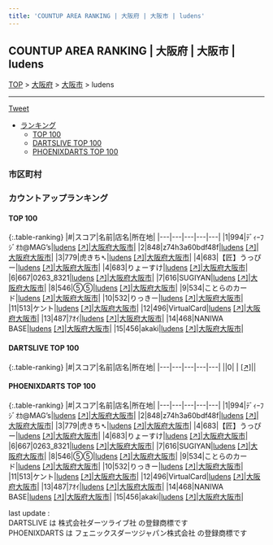 ```yaml
---
title: 'COUNTUP AREA RANKING | 大阪府 | 大阪市 | ludens'
---
```

## COUNTUP AREA RANKING | 大阪府 | 大阪市 | ludens

[TOP](/darts/rank/) > [大阪府](/darts/rank/大阪府/) > [大阪市](/darts/rank/大阪府/大阪市/) > ludens

___

<a href="https://twitter.com/share?ref_src=twsrc%5Etfw" data-text="COUNTUP AREA RANKING | 大阪府大阪市ludens" class="twitter-share-button" data-hashtags="DARTSLIVE,PHOENIXDARTS,darts,ダーツ" data-show-count="false">Tweet</a>

* [ランキング](#カウントアップランキング)
    * [TOP 100](#top-100)
    * [DARTSLIVE TOP 100](#dartslive-top-100)
    * [PHOENIXDARTS TOP 100](#phoenixdarts-top-100)

### 市区町村

<ul>

</ul>

### カウントアップランキング

#### TOP 100



{:.table-ranking}
|#|スコア|名前|店名|所在地|
|---|---|---|---|---|
|1|994|<span class="rank-name-pd">ﾃﾞｨｰﾌｼﾞｵｶ@MAG’s</span>|<a href="/darts/rank/shops/96316.html">ludens</a> <a href="https://vs.phoenixdarts.com/jp/shop/shopDetailInfo/s_96316?s_seq=96316">[↗]</a>|<a href="/darts/rank/大阪府/大阪市">大阪府大阪市</a>|
|2|848|<span class="rank-name-pd">z74h3a60bdf48f</span>|<a href="/darts/rank/shops/96316.html">ludens</a> <a href="https://vs.phoenixdarts.com/jp/shop/shopDetailInfo/s_96316?s_seq=96316">[↗]</a>|<a href="/darts/rank/大阪府/大阪市">大阪府大阪市</a>|
|3|779|<span class="rank-name-pd">虎きち➴</span>|<a href="/darts/rank/shops/96316.html">ludens</a> <a href="https://vs.phoenixdarts.com/jp/shop/shopDetailInfo/s_96316?s_seq=96316">[↗]</a>|<a href="/darts/rank/大阪府/大阪市">大阪府大阪市</a>|
|4|683|<span class="rank-name-pd">【匠】うっぴー</span>|<a href="/darts/rank/shops/96316.html">ludens</a> <a href="https://vs.phoenixdarts.com/jp/shop/shopDetailInfo/s_96316?s_seq=96316">[↗]</a>|<a href="/darts/rank/大阪府/大阪市">大阪府大阪市</a>|
|4|683|<span class="rank-name-pd">りょーすけ</span>|<a href="/darts/rank/shops/96316.html">ludens</a> <a href="https://vs.phoenixdarts.com/jp/shop/shopDetailInfo/s_96316?s_seq=96316">[↗]</a>|<a href="/darts/rank/大阪府/大阪市">大阪府大阪市</a>|
|6|667|<span class="rank-name-pd">0263_8321</span>|<a href="/darts/rank/shops/96316.html">ludens</a> <a href="https://vs.phoenixdarts.com/jp/shop/shopDetailInfo/s_96316?s_seq=96316">[↗]</a>|<a href="/darts/rank/大阪府/大阪市">大阪府大阪市</a>|
|7|616|<span class="rank-name-pd">SUGIYAN</span>|<a href="/darts/rank/shops/96316.html">ludens</a> <a href="https://vs.phoenixdarts.com/jp/shop/shopDetailInfo/s_96316?s_seq=96316">[↗]</a>|<a href="/darts/rank/大阪府/大阪市">大阪府大阪市</a>|
|8|546|<span class="rank-name-pd">⑤⑤</span>|<a href="/darts/rank/shops/96316.html">ludens</a> <a href="https://vs.phoenixdarts.com/jp/shop/shopDetailInfo/s_96316?s_seq=96316">[↗]</a>|<a href="/darts/rank/大阪府/大阪市">大阪府大阪市</a>|
|9|534|<span class="rank-name-pd">ことらのカード</span>|<a href="/darts/rank/shops/96316.html">ludens</a> <a href="https://vs.phoenixdarts.com/jp/shop/shopDetailInfo/s_96316?s_seq=96316">[↗]</a>|<a href="/darts/rank/大阪府/大阪市">大阪府大阪市</a>|
|10|532|<span class="rank-name-pd">りっきー</span>|<a href="/darts/rank/shops/96316.html">ludens</a> <a href="https://vs.phoenixdarts.com/jp/shop/shopDetailInfo/s_96316?s_seq=96316">[↗]</a>|<a href="/darts/rank/大阪府/大阪市">大阪府大阪市</a>|
|11|513|<span class="rank-name-pd">ケント</span>|<a href="/darts/rank/shops/96316.html">ludens</a> <a href="https://vs.phoenixdarts.com/jp/shop/shopDetailInfo/s_96316?s_seq=96316">[↗]</a>|<a href="/darts/rank/大阪府/大阪市">大阪府大阪市</a>|
|12|496|<span class="rank-name-pd">VirtualCard</span>|<a href="/darts/rank/shops/96316.html">ludens</a> <a href="https://vs.phoenixdarts.com/jp/shop/shopDetailInfo/s_96316?s_seq=96316">[↗]</a>|<a href="/darts/rank/大阪府/大阪市">大阪府大阪市</a>|
|13|487|<span class="rank-name-pd">ｱｵｲ</span>|<a href="/darts/rank/shops/96316.html">ludens</a> <a href="https://vs.phoenixdarts.com/jp/shop/shopDetailInfo/s_96316?s_seq=96316">[↗]</a>|<a href="/darts/rank/大阪府/大阪市">大阪府大阪市</a>|
|14|468|<span class="rank-name-pd">NANIWA BASE</span>|<a href="/darts/rank/shops/96316.html">ludens</a> <a href="https://vs.phoenixdarts.com/jp/shop/shopDetailInfo/s_96316?s_seq=96316">[↗]</a>|<a href="/darts/rank/大阪府/大阪市">大阪府大阪市</a>|
|15|456|<span class="rank-name-pd">akaki</span>|<a href="/darts/rank/shops/96316.html">ludens</a> <a href="https://vs.phoenixdarts.com/jp/shop/shopDetailInfo/s_96316?s_seq=96316">[↗]</a>|<a href="/darts/rank/大阪府/大阪市">大阪府大阪市</a>|


#### DARTSLIVE TOP 100



{:.table-ranking}
|#|スコア|名前|店名|所在地|
|---|---|---|---|---|
||0|<span class="rank-name-dl"> </span>|<a href="/darts/rank/shops/.html"></a> <a href="">[↗]</a>|<a href="/darts/rank//"></a>|


#### PHOENIXDARTS TOP 100



{:.table-ranking}
|#|スコア|名前|店名|所在地|
|---|---|---|---|---|
|1|994|<span class="rank-name-pd">ﾃﾞｨｰﾌｼﾞｵｶ@MAG’s</span>|<a href="/darts/rank/shops/96316.html">ludens</a> <a href="https://vs.phoenixdarts.com/jp/shop/shopDetailInfo/s_96316?s_seq=96316">[↗]</a>|<a href="/darts/rank/大阪府/大阪市">大阪府大阪市</a>|
|2|848|<span class="rank-name-pd">z74h3a60bdf48f</span>|<a href="/darts/rank/shops/96316.html">ludens</a> <a href="https://vs.phoenixdarts.com/jp/shop/shopDetailInfo/s_96316?s_seq=96316">[↗]</a>|<a href="/darts/rank/大阪府/大阪市">大阪府大阪市</a>|
|3|779|<span class="rank-name-pd">虎きち➴</span>|<a href="/darts/rank/shops/96316.html">ludens</a> <a href="https://vs.phoenixdarts.com/jp/shop/shopDetailInfo/s_96316?s_seq=96316">[↗]</a>|<a href="/darts/rank/大阪府/大阪市">大阪府大阪市</a>|
|4|683|<span class="rank-name-pd">【匠】うっぴー</span>|<a href="/darts/rank/shops/96316.html">ludens</a> <a href="https://vs.phoenixdarts.com/jp/shop/shopDetailInfo/s_96316?s_seq=96316">[↗]</a>|<a href="/darts/rank/大阪府/大阪市">大阪府大阪市</a>|
|4|683|<span class="rank-name-pd">りょーすけ</span>|<a href="/darts/rank/shops/96316.html">ludens</a> <a href="https://vs.phoenixdarts.com/jp/shop/shopDetailInfo/s_96316?s_seq=96316">[↗]</a>|<a href="/darts/rank/大阪府/大阪市">大阪府大阪市</a>|
|6|667|<span class="rank-name-pd">0263_8321</span>|<a href="/darts/rank/shops/96316.html">ludens</a> <a href="https://vs.phoenixdarts.com/jp/shop/shopDetailInfo/s_96316?s_seq=96316">[↗]</a>|<a href="/darts/rank/大阪府/大阪市">大阪府大阪市</a>|
|7|616|<span class="rank-name-pd">SUGIYAN</span>|<a href="/darts/rank/shops/96316.html">ludens</a> <a href="https://vs.phoenixdarts.com/jp/shop/shopDetailInfo/s_96316?s_seq=96316">[↗]</a>|<a href="/darts/rank/大阪府/大阪市">大阪府大阪市</a>|
|8|546|<span class="rank-name-pd">⑤⑤</span>|<a href="/darts/rank/shops/96316.html">ludens</a> <a href="https://vs.phoenixdarts.com/jp/shop/shopDetailInfo/s_96316?s_seq=96316">[↗]</a>|<a href="/darts/rank/大阪府/大阪市">大阪府大阪市</a>|
|9|534|<span class="rank-name-pd">ことらのカード</span>|<a href="/darts/rank/shops/96316.html">ludens</a> <a href="https://vs.phoenixdarts.com/jp/shop/shopDetailInfo/s_96316?s_seq=96316">[↗]</a>|<a href="/darts/rank/大阪府/大阪市">大阪府大阪市</a>|
|10|532|<span class="rank-name-pd">りっきー</span>|<a href="/darts/rank/shops/96316.html">ludens</a> <a href="https://vs.phoenixdarts.com/jp/shop/shopDetailInfo/s_96316?s_seq=96316">[↗]</a>|<a href="/darts/rank/大阪府/大阪市">大阪府大阪市</a>|
|11|513|<span class="rank-name-pd">ケント</span>|<a href="/darts/rank/shops/96316.html">ludens</a> <a href="https://vs.phoenixdarts.com/jp/shop/shopDetailInfo/s_96316?s_seq=96316">[↗]</a>|<a href="/darts/rank/大阪府/大阪市">大阪府大阪市</a>|
|12|496|<span class="rank-name-pd">VirtualCard</span>|<a href="/darts/rank/shops/96316.html">ludens</a> <a href="https://vs.phoenixdarts.com/jp/shop/shopDetailInfo/s_96316?s_seq=96316">[↗]</a>|<a href="/darts/rank/大阪府/大阪市">大阪府大阪市</a>|
|13|487|<span class="rank-name-pd">ｱｵｲ</span>|<a href="/darts/rank/shops/96316.html">ludens</a> <a href="https://vs.phoenixdarts.com/jp/shop/shopDetailInfo/s_96316?s_seq=96316">[↗]</a>|<a href="/darts/rank/大阪府/大阪市">大阪府大阪市</a>|
|14|468|<span class="rank-name-pd">NANIWA BASE</span>|<a href="/darts/rank/shops/96316.html">ludens</a> <a href="https://vs.phoenixdarts.com/jp/shop/shopDetailInfo/s_96316?s_seq=96316">[↗]</a>|<a href="/darts/rank/大阪府/大阪市">大阪府大阪市</a>|
|15|456|<span class="rank-name-pd">akaki</span>|<a href="/darts/rank/shops/96316.html">ludens</a> <a href="https://vs.phoenixdarts.com/jp/shop/shopDetailInfo/s_96316?s_seq=96316">[↗]</a>|<a href="/darts/rank/大阪府/大阪市">大阪府大阪市</a>|


<div class="footer border-top border-gray-light mt-5 pt-3 text-right text-gray">
    last update : <span style="font-weight: italic" id="foot_last_modified"></span><br />
    DARTSLIVE は 株式会社ダーツライブ社 の登録商標です<br />
    PHOENIXDARTS は フェニックスダーツジャパン株式会社 の登録商標です<br />
</div>

<script src="https://cdnjs.cloudflare.com/ajax/libs/jquery.tablesorter/2.31.3/js/jquery.tablesorter.min.js" integrity="sha512-qzgd5cYSZcosqpzpn7zF2ZId8f/8CHmFKZ8j7mU4OUXTNRd5g+ZHBPsgKEwoqxCtdQvExE5LprwwPAgoicguNg==" crossorigin="anonymous" referrerpolicy="no-referrer"></script>
<link rel="stylesheet" href="https://cdnjs.cloudflare.com/ajax/libs/jquery.tablesorter/2.31.3/css/theme.default.min.css" integrity="sha512-wghhOJkjQX0Lh3NSWvNKeZ0ZpNn+SPVXX1Qyc9OCaogADktxrBiBdKGDoqVUOyhStvMBmJQ8ZdMHiR3wuEq8+w==" crossorigin="anonymous" referrerpolicy="no-referrer" />
<script>
$(function() {
    $(".table-ranking").tablesorter({sortList:[[0, 0]]});
    $("#foot_last_modified").text(formatDate(new Date(document.lastModified), 'yyyy-MM-dd HH:mm:ss'));
});
</script>

<script async src="https://platform.twitter.com/widgets.js" charset="utf-8"></script>